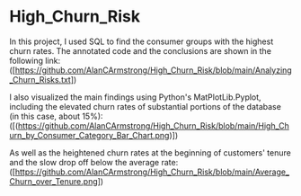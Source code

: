 # High_Churn_Risk

In this project, I used SQL to find the consumer groups with the highest churn rates.
The annotated code and the conclusions are shown in the following link:  
([https://github.com/AlanCArmstrong/High_Churn_Risk/blob/main/Analyzing_Churn_Risks.txt])

I also visualized the main findings using Python's MatPlotLib.Pyplot, including the elevated churn rates of substantial portions of the database (in this case, about 15%):  
([(https://github.com/AlanCArmstrong/High_Churn_Risk/blob/main/High_Churn_by_Consumer_Category_Bar_Chart.png)])

As well as the heightened churn rates at the beginning of customers' tenure and the slow drop off below the average rate:  
([https://github.com/AlanCArmstrong/High_Churn_Risk/blob/main/Average_Churn_over_Tenure.png])
